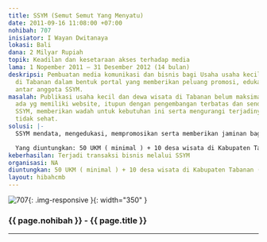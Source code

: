 ```yaml
---
title: SSYM (Semut Semut Yang Menyatu)
date: 2011-09-16 11:08:00 +07:00
nohibah: 707
inisiator: I Wayan Dwitanaya
lokasi: Bali
dana: 2 Milyar Rupiah
topik: Keadilan dan kesetaraan akses terhadap media
lama: 1 Nopember 2011 – 31 Desember 2012 (14 bulan)
deskripsi: Pembuatan media komunikasi dan bisnis bagi Usaha usaha kecil dan desa wisata
  di Tabanan dalam bentuk portal yang memberikan peluang promosi, edukasi dan koneksi
  antar anggota SSYM.
masalah: Publikasi usaha kecil dan dewa wisata di Tabanan belum maksimal. kalaupun
  ada yg memiliki website, itupun dengan pengembangan terbatas dan sendiri – sendiri.
  SSYM, memberikan wadah untuk kebutuhan ini serta mengurangi terjadinya persaingan
  tidak sehat.
solusi: |-
  SSYM mendata, mengedukasi, mempromosikan serta memberikan jaminan bagi industri kecil dan buyer (pembeli) akan kemudahan, mutu, dan garansi.

  Yang diuntungkan: 50 UKM ( minimal ) + 10 desa wisata di Kabupaten Tabanan (untuk pilot project).setelah berhasil, akan menyasar seluruh Bali
keberhasilan: Terjadi transaksi bisnis melalui SSYM
organisasi: NA
diuntungkan: 50 UKM ( minimal ) + 10 desa wisata di Kabupaten Tabanan (untuk pilot project).setelah berhasil, akan menyasar seluruh Bali
layout: hibahcmb
---
```


![707](/static/img/hibahcmb/707.png){: .img-responsive }{: width="350" }

### {{ page.nohibah }} - {{ page.title }}

---

